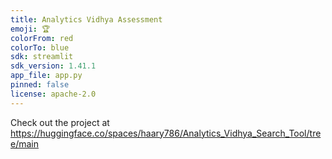```yaml
---
title: Analytics Vidhya Assessment
emoji: 🏆
colorFrom: red
colorTo: blue
sdk: streamlit
sdk_version: 1.41.1
app_file: app.py
pinned: false
license: apache-2.0
---
```


Check out the project at https://huggingface.co/spaces/haary786/Analytics_Vidhya_Search_Tool/tree/main
